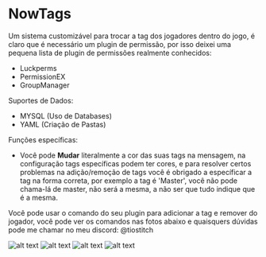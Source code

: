 # NowTags
Um sistema customizável para trocar a tag dos jogadores dentro do jogo, é claro que é necessário um plugin de permissão, por isso deixei uma pequena lista de plugin de permissões realmente conhecidos:
- Luckperms
- PermissionEX
- GroupManager

Suportes de Dados:
- MYSQL (Uso de Databases)
- YAML (Criação de Pastas)

Funções específicas:
- Você pode **Mudar** literalmente a cor das suas tags na mensagem, na configuração tags específicas podem ter cores, e para resolver certos problemas na adição/remoção de tags você é obrigado a específicar a tag na forma correta, por exemplo a tag é 'Master', você não pode chama-lá de master, não será a mesma, a não ser que tudo indique que é a mesma.

Você pode usar o comando do seu plugin para adicionar a tag e remover do jogador, você pode ver os comandos nas fotos abaixo e quaisquers dúvidas pode me chamar no meu discord: @tiostitch

![alt text](https://imgur.com/OkDbWE5.png)
![alt text](https://imgur.com/Kg2bMCA.png)
![alt text](https://imgur.com/cZDknb9.png)
![alt text](https://imgur.com/LsuuEoW.png)
